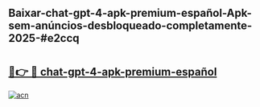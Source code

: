 ## Baixar-chat-gpt-4-apk-premium-español-Apk-sem-anúncios-desbloqueado-completamente-2025-#e2ccq

# <h2><a href="https://ainizakaria.my?title=chat-gpt-4-apk-premium-español&ref=22M">🔗👉 🔴 chat-gpt-4-apk-premium-español</a></h2>

[![acn](https://github.com/user-attachments/assets/0f9c940e-d8b0-45ae-aac7-cd30a18b3e1c)](https://ainizakaria.my?title=chat-gpt-4-apk-premium-español&ref=22M)

